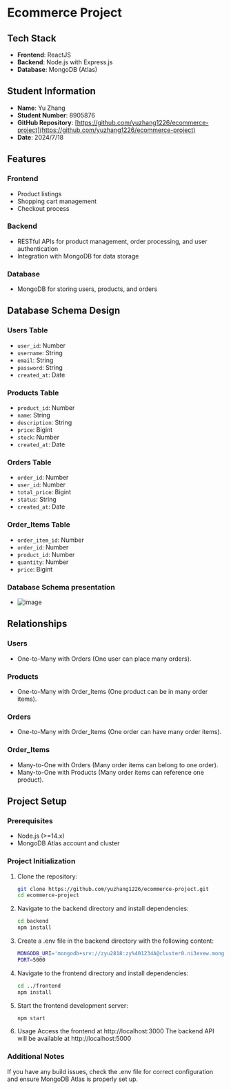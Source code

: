 # Ecommerce Project

## Tech Stack

- **Frontend**: ReactJS
- **Backend**: Node.js with Express.js
- **Database**: MongoDB (Atlas)

## Student Information

- **Name**: Yu Zhang
- **Student Number**: 8905876
- **GitHub Repository**: [https://github.com/yuzhang1226/ecommerce-project](https://github.com/yuzhang1226/ecommerce-project)
- **Date**: 2024/7/18

## Features

### Frontend

- Product listings
- Shopping cart management
- Checkout process

### Backend

- RESTful APIs for product management, order processing, and user authentication
- Integration with MongoDB for data storage

### Database

- MongoDB for storing users, products, and orders

## Database Schema Design

### Users Table

- `user_id`: Number
- `username`: String
- `email`: String
- `password`: String
- `created_at`: Date

### Products Table

- `product_id`: Number
- `name`: String
- `description`: String
- `price`: Bigint
- `stock`: Number
- `created_at`: Date

### Orders Table

- `order_id`: Number
- `user_id`: Number
- `total_price`: Bigint
- `status`: String
- `created_at`: Date

### Order_Items Table

- `order_item_id`: Number
- `order_id`: Number
- `product_id`: Number
- `quantity`: Number
- `price`: Bigint

### Database Schema presentation
- ![image](https://github.com/user-attachments/assets/782720d0-6806-40ac-9192-4c16deeb667c)


## Relationships

### Users

- One-to-Many with Orders (One user can place many orders).

### Products

- One-to-Many with Order_Items (One product can be in many order items).

### Orders

- One-to-Many with Order_Items (One order can have many order items).

### Order_Items

- Many-to-One with Orders (Many order items can belong to one order).
- Many-to-One with Products (Many order items can reference one product).

## Project Setup

### Prerequisites

- Node.js (>=14.x)
- MongoDB Atlas account and cluster

### Project Initialization

1. Clone the repository:
   ```bash
   git clone https://github.com/yuzhang1226/ecommerce-project.git
   cd ecommerce-project
   
2. Navigate to the backend directory and install dependencies:
   ```bash
   cd backend
   npm install

3. Create a .env file in the backend directory with the following content:
   ```bash
   MONGODB_URI='mongodb+srv://zyu2818:zy%401234A@cluster0.ni3evew.mongodb.net/cluster0?retryWrites=true&w=majority'
   PORT=5000
   
4. Navigate to the frontend directory and install dependencies:
   ```bash
   cd ../frontend
   npm install
   
5. Start the frontend development server:
   ```bash
   npm start
   
6. Usage
   Access the frontend at http://localhost:3000
   The backend API will be available at http://localhost:5000

### Additional Notes
   If you have any build issues, check the .env file for correct configuration and ensure MongoDB Atlas is properly set up.
